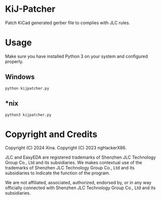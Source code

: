 # KiJ-Patcher
Patch KiCad generated gerber file to complies with JLC rules.
# Usage
Make sure you have installed Python 3 on your system and configured properly.
## Windows
`python kijpatcher.py`
## *nix
`python3 kijpatcher.py`
# Copyright and Credits
Copyright (C) 2024 Xina.
Copyright (C) 2023 ngHackerX86. 

JLC and EasyEDA are registered trademarks of Shenzhen JLC Technology Group Co., Ltd and its subsidiaries. We makes contextual use of the trademarks of Shenzhen JLC Technology Group Co., Ltd and its subsidiaries to indicate the function of the program.

We are not affiliated, associated, authorized, endorsed by, or in any way officially connected with Shenzhen JLC Technology Group Co., Ltd and its subsidiaries.